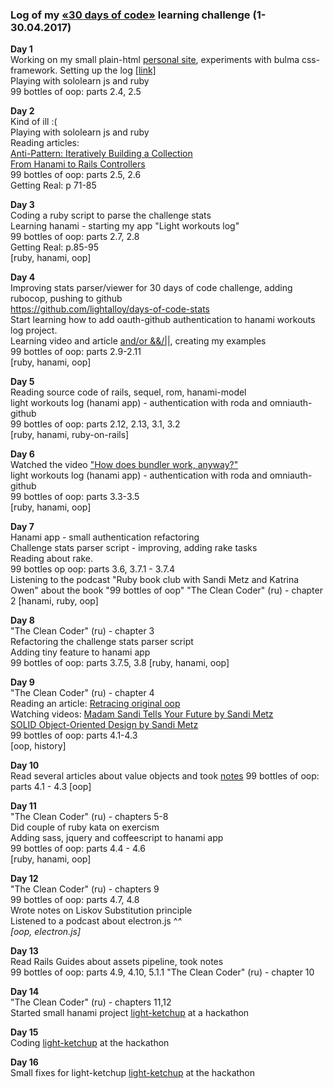 ### Log of my [«30 days of code»](https://vk.com/days_of_code) learning challenge (1-30.04.2017)

**Day 1**  
Working on my small plain-html [personal site](http://litealloy.ru), experiments with bulma css-framework. Setting up the log [[link]](#day1)  
Playing with sololearn js and ruby  
99 bottles of oop: parts 2.4, 2.5  

**Day 2**  
Kind of ill :(  
Playing with sololearn js and ruby  
Reading articles:  
[Anti-Pattern: Iteratively Building a Collection](https://robots.thoughtbot.com/iteration-as-an-anti-pattern)  
[From Hanami to Rails Controllers](https://blog.codeminer42.com/from-rails-to-hanami-controllers-ad7ef6d09dd0)  
99 bottles of oop: parts 2.5, 2.6  
Getting Real: p 71-85   

**Day 3**  
Coding а ruby script to parse the challenge stats  
Learning hanami - starting my app "Light workouts log"  
99 bottles of oop: parts 2.7, 2.8  
Getting Real: p.85-95  
[ruby, hanami, oop]

**Day 4**  
Improving stats parser/viewer for 30 days of code challenge, adding rubocop, pushing to github  
https://github.com/lightalloy/days-of-code-stats  
Start learning how to add oauth-github authentication to hanami workouts log project.  
Learning video and article [and/or &&/||](http://www.virtuouscode.com/2014/08/26/how-to-use-rubys-english-andor-operators-without-going-nuts/), creating my examples  
99 bottles of oop: parts 2.9-2.11  
[ruby, hanami, oop]  

**Day 5**  
Reading source code of rails, sequel, rom, hanami-model  
light workouts log (hanami app) - authentication with roda and omniauth-github  
99 bottles of oop: parts 2.12, 2.13, 3.1, 3.2  
[ruby, hanami, ruby-on-rails]  

**Day 6**  
Watched the video ["How does bundler work, anyway?"](https://www.youtube.com/watch?v=GvFfd_MCJq0)  
light workouts log (hanami app) - authentication with roda and omniauth-github  
99 bottles of oop: parts 3.3-3.5  
[ruby, hanami, oop]  
  
**Day 7**  
Hanami app - small authentication refactoring  
Challenge stats parser script - improving, adding rake tasks  
Reading about rake.  
99 bottles op oop: parts 3.6, 3.7.1 - 3.7.4  
Listening to the podcast "Ruby book club with Sandi Metz and Katrina Owen" about the book "99 bottles of oop"
"The Clean Coder" (ru) - chapter 2
[hanami, ruby, oop]
  
**Day 8**  
"The Clean Coder" (ru) - chapter 3  
Refactoring the challenge stats parser script  
Adding tiny feature to hanami app  
99 bottles of oop: parts 3.7.5, 3.8
[ruby, hanami, oop]  

**Day 9**  
"The Clean Coder" (ru) - chapter 4  
Reading an article: [Retracing original oop](https://medium.com/skyfishtech/retracing-original-object-oriented-programming-f8b689c4ce50)  
Watching videos: [Madam Sandi Tells Your Future by Sandi Metz ](https://www.youtube.com/watch?v=JOM5_V5jLAs)  
[SOLID Object-Oriented Design by Sandi Metz](https://www.youtube.com/watch?v=v-2yFMzxqwU&t=1255s)  
99 bottles of oop: parts 4.1-4.3  
[oop, history]  

**Day 10**  
Read several articles about value objects and took [notes]()
99 bottles of oop: parts 4.1 - 4.3
[oop]  

**Day 11**  
"The Clean Coder" (ru) - chapters 5-8  
Did couple of ruby kata on exercism  
Adding sass, jquery and coffeescript to hanami app  
99 bottles of oop: parts 4.4 - 4.6  
[ruby, hanami, oop]

**Day 12**  
"The Clean Coder" (ru) - chapters 9  
99 bottles of oop: parts 4.7, 4.8  
Wrote notes on Liskov Substitution principle  
Listened to a podcast about electron.js ^_^  
[oop, electron.js]_ 
  
**Day 13**  
Read Rails Guides about assets pipeline, took notes  
99 bottles of oop: parts 4.9, 4.10, 5.1.1
"The Clean Coder" (ru) - chapter 10  

**Day 14**  
"The Clean Coder" (ru) - chapters 11,12  
Started small hanami project [light-ketchup](https://github.com/lightalloy/light-ketchup) at a hackathon  

**Day 15**  
Coding [light-ketchup](https://github.com/lightalloy/light-ketchup) at the hackathon  

**Day 16**  
Small fixes for light-ketchup [light-ketchup](https://github.com/lightalloy/light-ketchup) at the hackathon  












